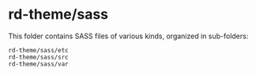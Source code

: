 # rd-theme/sass

This folder contains SASS files of various kinds, organized in sub-folders:

    rd-theme/sass/etc
    rd-theme/sass/src
    rd-theme/sass/var
